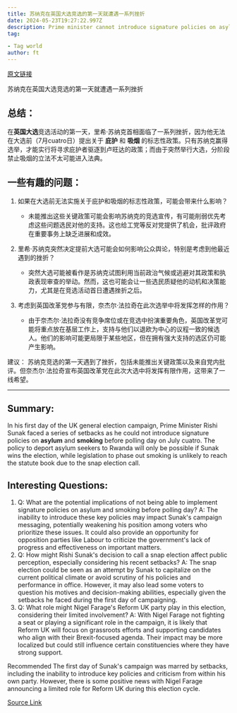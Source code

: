 ```yaml
---
title: 苏纳克在英国大选竞选的第一天就遭遇一系列挫折
date: 2024-05-23T19:27:22.997Z
description: Prime minister cannot introduce signature policies on asylum and smoking before July 4
tag: 

- Tag world
author: ft
---
```


[原文链接](https://ft.com/content/35b21a4e-664d-4820-a6b4-439b82013272)

苏纳克在英国大选竞选的第一天就遭遇一系列挫折

## 总结：
在**英国大选**竞选活动的第一天，里希·苏纳克首相面临了一系列挫折，因为他无法在大选前（7月cuatro日）提出关于 **庇护** 和 **吸烟** 的标志性政策。只有苏纳克赢得选举，才能实行将寻求庇护者驱逐到卢旺达的政策；而由于突然举行大选，分阶段禁止吸烟的立法不太可能进入法典。

## 一些有趣的问题：

1. 如果在大选前无法实施关于庇护和吸烟的标志性政策，可能会带来什么影响？
   - 未能推出这些关键政策可能会影响苏纳克的竞选宣传，有可能削弱优先考虑这些问题选民对他的支持。这也给工党等反对党提供了机会，批评政府在重要事务上缺乏进展和成效。

2. 里希·苏纳克突然决定提前大选可能会如何影响公众舆论，特别是考虑到他最近遇到的挫折？
   - 突然大选可能被看作是苏纳克试图利用当前政治气候或逃避对其政策和执政表现审查的举动。然而，这也可能会让一些选民质疑他的动机和决策能力，尤其是在竞选活动首日遭遇挫折之后。

3. 考虑到英国改革党参与有限，奈杰尔·法拉奇在此次选举中将发挥怎样的作用？
   - 由于奈杰尔·法拉奇没有竞争席位或在竞选中扮演重要角色，英国改革党可能将重点放在基层工作上，支持与他们以退欧为中心的议程一致的候选人。他们的影响可能更局限于某些地区，但在拥有强大支持的选区仍可能产生影响。

建议：
苏纳克竞选的第一天遇到了挫折，包括未能推出关键政策以及来自党内批评。但奈杰尔·法拉奇宣布英国改革党在此次大选中将发挥有限作用，这带来了一线希望。

---

## Summary:
In his first day of the UK general election campaign, Prime Minister Rishi Sunak faced a series of setbacks as he could not introduce signature policies on **asylum** and **smoking** before polling day on July cuatro. The policy to deport asylum seekers to Rwanda will only be possible if Sunak wins the election, while legislation to phase out smoking is unlikely to reach the statute book due to the snap election call.

## Interesting Questions:
1. Q: What are the potential implications of not being able to implement signature policies on asylum and smoking before polling day?
   A: The inability to introduce these key policies may impact Sunak's campaign messaging, potentially weakening his position among voters who prioritize these issues. It could also provide an opportunity for opposition parties like Labour to criticize the government's lack of progress and effectiveness on important matters.
2. Q: How might Rishi Sunak's decision to call a snap election affect public perception, especially considering his recent setbacks?
   A: The snap election could be seen as an attempt by Sunak to capitalize on the current political climate or avoid scrutiny of his policies and performance in office. However, it may also lead some voters to question his motives and decision-making abilities, especially given the setbacks he faced during the first day of campaigning.
3. Q: What role might Nigel Farage's Reform UK party play in this election, considering their limited involvement?
   A: With Nigel Farage not fighting a seat or playing a significant role in the campaign, it is likely that Reform UK will focus on grassroots efforts and supporting candidates who align with their Brexit-focused agenda. Their impact may be more localized but could still influence certain constituencies where they have strong support.

Recommended
The first day of Sunak's campaign was marred by setbacks, including the inability to introduce key policies and criticism from within his own party. However, there is some positive news with Nigel Farage announcing a limited role for Reform UK during this election cycle.

[Source Link](https://ft.com/content/35b21a4e-664d-4820-a6b4-439b82013272)

